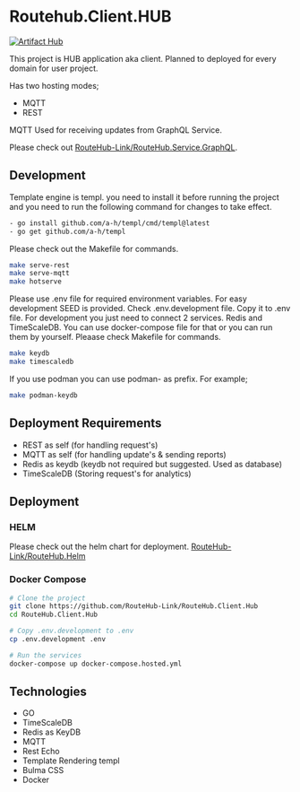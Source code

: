 # Routehub.Client.HUB

[![Artifact Hub](https://img.shields.io/endpoint?url=https://artifacthub.io/badge/repository/routehub-helm)](https://artifacthub.io/packages/search?repo=routehub-helm)

This project is HUB application aka client. Planned to deployed for every domain for user project.

Has two hosting modes;

- MQTT
- REST

MQTT Used for receiving updates from GraphQL Service.

Please check out [RouteHub-Link/RouteHub.Service.GraphQL](https://github.com/RouteHub-Link/RouteHub.Service.GraphQL "RouteHub GraphQL Service").

## Development

Template engine is templ. you need to install it before running the project and you need to run the following command for changes to take effect.

```bash
- go install github.com/a-h/templ/cmd/templ@latest
- go get github.com/a-h/templ
```

Please check out the Makefile for commands.

```bash
make serve-rest
make serve-mqtt
make hotserve
```

Please use .env file for required environment variables. For easy development SEED is provided. Check .env.development file. Copy it to .env file.
For development you just need to connect 2 services. Redis and TimeScaleDB. You can use docker-compose file for that or you can run them by yourself. Pleaase check Makefile for commands.

```bash
make keydb
make timescaledb
```

If you use podman you can use podman- as prefix. For example;

```bash
make podman-keydb
```

## Deployment Requirements

- REST as self (for handling request's)
- MQTT as self (for handling update's & sending reports)
- Redis as keydb (keydb not required but suggested. Used as database)
- TimeScaleDB (Storing request's for analytics)

## Deployment

### HELM

Please check out the helm chart for deployment. [RouteHub-Link/RouteHub.Helm](https://github.com/RouteHub-Link/RouteHub.HELM/blob/main/charts/routehub-server/readme.md)

### Docker Compose

```bash
# Clone the project
git clone https://github.com/RouteHub-Link/RouteHub.Client.Hub
cd RouteHub.Client.Hub

# Copy .env.development to .env
cp .env.development .env

# Run the services
docker-compose up docker-compose.hosted.yml
```

## Technologies

- GO
- TimeScaleDB
- Redis as KeyDB
- MQTT
- Rest Echo
- Template Rendering templ
- Bulma CSS
- Docker
